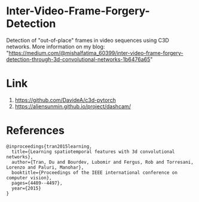 # Inter-Video-Frame-Forgery-Detection

Detection of "out-of-place" frames in video sequences using C3D networks.
More information on my blog: "https://medium.com/@mishalfatima_60399/inter-video-frame-forgery-detection-through-3d-convolutional-networks-1b6476a65"

# Link
1. https://github.com/DavideA/c3d-pytorch
2. https://aliensunmin.github.io/project/dashcam/

# References
```
@inproceedings{tran2015learning,
  title={Learning spatiotemporal features with 3d convolutional networks},
  author={Tran, Du and Bourdev, Lubomir and Fergus, Rob and Torresani, Lorenzo and Paluri, Manohar},
  booktitle={Proceedings of the IEEE international conference on computer vision},
  pages={4489--4497},
  year={2015}
}
```

